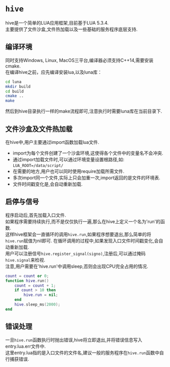 # `hive`

hive是一个简单的LUA应用框架,目前基于LUA 5.3.4.  
主要提供了文件沙盒,文件热加载以及一些基础的服务程序底层支持.  

## 编译环境

同时支持Windows, Linux, MacOS三平台,编译器必须支持C++14,需要安装cmake.  
在编译hive之前，应先编译安装lua,以及luna库：
```sh
cd luna
mkdir build
cd build
cmake ..
make
```

然后到hive目录执行一样的make流程即可,注意执行时需要luna库在当前目录下.

## 文件沙盒及文件热加载

在hive中,用户主要通过import函数加载lua文件.
- import为每个文件创建了一个沙盒环境,这使得各个文件中的变量名不会冲突.
- 通过import加载文件时,可以通过环境变量设置根路径,如: `LUA_ROOT=/data/script/`
- 在需要的地方,用户也可以同时使用require加载所需文件.
- 多次import同一个文件,实际上只会加重一次,import返回的是文件的环境表.
- 文件时间戳变化是,会自动重新加载.

## 启停与信号

程序启动后,首先加载入口文件.  
如果程序需要持续执行,而不是仅仅执行一遍,那么在hive上定义一个名为'run'的函数.   
这样hive框架会一直循环的调用`hive.run`,如果程序想要退出,那么简单的将`hive.run`赋值为nil即可.
在循环调用的过程中,如果发现入口文件时间戳变化,会自动重新加载.   
用户可以注册信号`hive.register_signal(signo)`,注册后,可以通过掩码`hive.signal`来检视.  
注意,用户需要在'hive.run'中调用sleep,否则会出现CPU完全占用的情况.  

```lua
count = count or 0;
function hive.run()
    count = count + 1;	
    if count > 10 then
        hive.run = nil;
    end
    hive.sleep_ms(2000);	
end
```

## 错误处理

一旦`hive.run`函数执行时抛出错误,hive将立即退出,并将错误信息写入entry.lua.err文件中.  
这里entry.lua指的是入口文件的文件名,建议一般的服务程序在`hive.run`函数中自行捕获错误.


